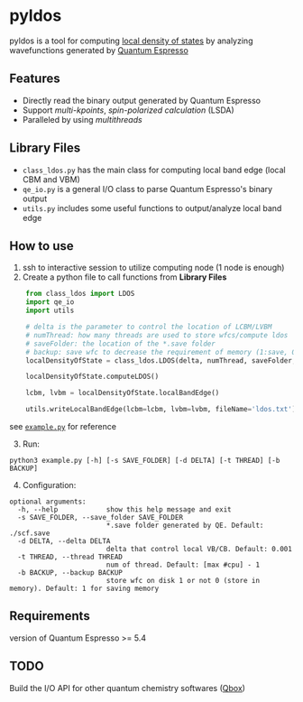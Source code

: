 # pyldos

pyldos is a tool for computing [local density of states](https://en.wikipedia.org/wiki/Density_of_states) by analyzing wavefunctions generated by [Quantum Espresso](https://www.quantum-espresso.org)

## Features
* Directly read the binary output generated by Quantum Espresso 
* Support *multi-kpoints*, *spin-polarized calculation* (LSDA)
* Paralleled by using *multithreads* 

## Library Files
* `class_ldos.py` has the main class for computing local band edge (local CBM and VBM)
* `qe_io.py` is a general I/O class to parse Quantum Espresso's binary output
* `utils.py` includes some useful functions to output/analyze local band edge

## How to use

1. ssh to interactive session to utilize computing node (1 node is enough)
2. Create a python file to call functions from **Library Files**
```python
    from class_ldos import LDOS
    import qe_io
    import utils

    # delta is the parameter to control the location of LCBM/LVBM
    # numThread: how many threads are used to store wfcs/compute ldos
    # saveFolder: the location of the *.save folder 
    # backup: save wfc to decrease the requirement of memory (1:save, 0: not save) 
    localDensityOfState = class_ldos.LDOS(delta, numThread, saveFolder, backup)

    localDensityOfState.computeLDOS()

    lcbm, lvbm = localDensityOfState.localBandEdge()

    utils.writeLocalBandEdge(lcbm=lcbm, lvbm=lvbm, fileName='ldos.txt')
```
see [`example.py`](./example.py) for reference

3. Run:
```
python3 example.py [-h] [-s SAVE_FOLDER] [-d DELTA] [-t THREAD] [-b BACKUP]
```
4. Configuration:
```
optional arguments:
  -h, --help            show this help message and exit
  -s SAVE_FOLDER, --save_folder SAVE_FOLDER
                        *.save folder generated by QE. Default: ./scf.save
  -d DELTA, --delta DELTA
                        delta that control local VB/CB. Default: 0.001
  -t THREAD, --thread THREAD
                        num of thread. Default: [max #cpu] - 1
  -b BACKUP, --backup BACKUP
                        store wfc on disk 1 or not 0 (store in memory). Default: 1 for saving memory
```

## Requirements
version of Quantum Espresso >= 5.4

## TODO
Build the I/O API for other quantum chemistry softwares ([Qbox](http://qboxcode.org))
